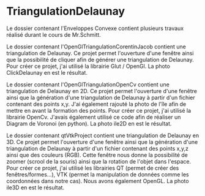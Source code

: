 # TriangulationDelaunay

Le dossier contenant l'Enveloppes Convexe contient plusieurs travaux réalisé durant le cours de Mr.Schmitt.

Le dossier contenant l'OpenGlTriangulationCorentinJacob contient une triangulation de Delaunay. Ce projet permet l'ouverture d'une fenêtre ainsi que la possibilité de cliquer afin de générer une triangulation de Delaunay. Pour créer ce projet, j'ai utilisé la librairie Glut / OpenGl. La photo ClickDelaunay en est le résultat.

Le dossier contenant l'OpenGlTriangulationOpenCv contient une triangulation de Delaunay en 2D. Ce projet permet l'ouverture d'une fenêtre ainsi que la génération d'une triangulation de Delaunay à partir d'un fichier contenant des points x,y. J'ai également rajouté la photo de l'île afin de mettre en avant la formation des points. Pour créer ce projet, j'ai utilisé la librairie OpenCv. J'avais également utilisé ce code afin de réaliser un Diagram de Voronoi (en python). La photo ile2D en est le résultat.

Le dossier contenant qtVtkProject contient une triangulation de Delaunay en 3D. Ce projet permet l'ouverture d'une fenêtre ainsi que la génération d'une triangulation de Delaunay à partir d'un fichier contenant des points x,y,z ainsi que des couleurs (RGB). Cette fenêtre nous donne la possibilité de zoomer (scrool de la souris) ainsi que la rotation de l'objet dans l'espace. Pour créer ce projet, j'ai utilisé les librairies QT (permet de créer des fenêtres/formes...), VTK (permet la manipulation de données comme les coordonnées dans notre cas). Nous avons également OpenGL. La photo ile3D en est le résultat.

